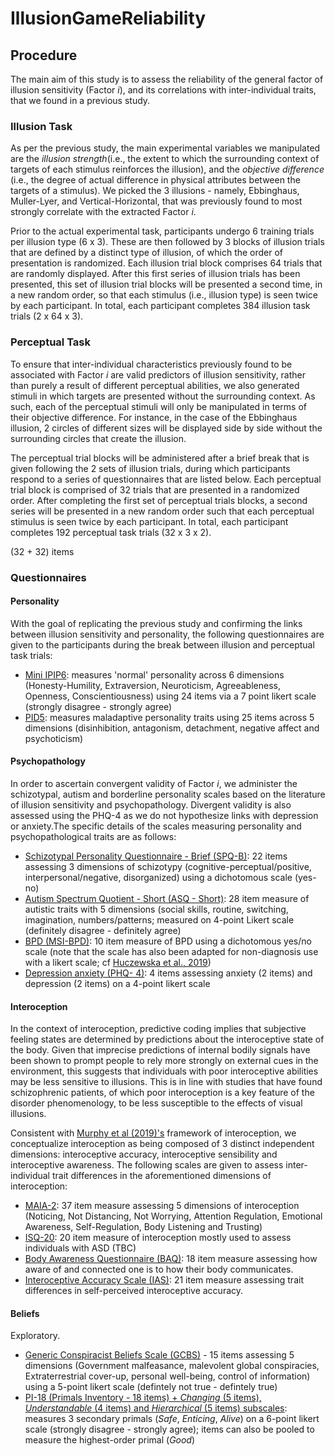 # IllusionGameReliability

## Procedure
The main aim of this study is to assess the reliability of the general factor of illusion sensitivity (Factor *i*), and its correlations with inter-individual traits, that we found in a previous study.

### Illusion Task
As per the previous study, the main experimental variables we manipulated are the *illusion strength*(i.e., the extent to which the surrounding context of targets of each stimulus reinforces the illusion), and the *objective difference* (i.e., the degree of actual difference in physical attributes between the targets of a stimulus). We picked the 3 illusions - namely, Ebbinghaus, Muller-Lyer, and Vertical-Horizontal, that was previously found to most strongly correlate with the extracted Factor *i*.

Prior to the actual experimental task, participants undergo 6 training trials per illusion type (6 x 3). These are then followed by 3 blocks of illusion trials that are defined by a distinct type of illusion, of which the order of presentation is randomized. Each illusion trial block comprises 64 trials that are randomly displayed. After this first series of illusion trials has been presented, this set of illusion trial blocks will be presented a second time, in a new random order, so that each stimulus (i.e., illusion type) is seen twice by each participant. In total, each participant completes 384 illusion task trials (2 x 64 x 3).

### Perceptual Task
To ensure that inter-individual characteristics previously found to be associated with Factor *i* are valid predictors of illusion sensitivity, rather than purely a result of different perceptual abilities, we also generated stimuli in which targets are presented without the surrounding context. As such, each of the perceptual stimuli will only be manipulated in terms of their objective difference. For instance, in the case of the Ebbinghaus illusion, 2 circles of different sizes will be displayed side by side without the surrounding circles that create the illusion.

The perceptual trial blocks will be administered after a brief break that is given following the 2 sets of illusion trials, during which participants respond to a series of questionnaires that are listed below. Each perceptual trial block is comprised of 32 trials that are presented in a randomized order. After completing the first set of perceptual trials blocks, a second series will be presented in a new random order such that each perceptual stimulus is seen twice by each participant. In total, each participant completes 192 perceptual task trials (32 x 3 x 2).

(32 + 32) items

### Questionnaires

#### Personality

With the goal of replicating the previous study and confirming the links between illusion sensitivity and personality, the following questionnaires are given to the participants during the break between illusion and perceptual task trials:

- [Mini IPIP6](https://www.psychology.org.nz/journal-archive/Sibley-IPIP61.pdf): measures 'normal' personality  across 6 dimensions (Honesty-Humility, Extraversion, Neuroticism, Agreeableness, Openness, Conscientiousness) using 24 items via a 7 point likert scale (strongly disagree - strongly agree)
- [PID5](https://www.ncbi.nlm.nih.gov/pmc/articles/PMC5142430/): measures maladaptive personality traits using 25 items across 5 dimensions (disinhibition, antagonism, detachment, negative affect and psychoticism)

#### Psychopathology

In order to ascertain convergent validity of Factor *i*, we administer the schizotypal, autism and borderline personality scales based on the literature of illusion sensitivity and psychopathology. Divergent validity is also assessed using the PHQ-4 as we do not hypothesize links with depression or anxiety.The specific details of the scales measuring personality and psychopathological traits are as follows:

- [Schizotypal Personality Questionnaire - Brief (SPQ-B)](https://psycnet.apa.org/doi/10.1521/pedi.1995.9.4.346): 22 items assessing 3 dimensions of schizotypy (cognitive-perceptual/positive, interpersonal/negative, disorganized) using a dichotomous scale (yes-no)
- [Autism Spectrum Quotient - Short (ASQ - Short)](https://www.ncbi.nlm.nih.gov/pmc/articles/PMC3076581/): 28 item measure of autistic traits with 5 dimensions (social skills, routine, switching, imagination, numbers/patterns; measured on 4-point Likert scale (definitely disagree - definitely agree)
- [BPD (MSI-BPD)](https://psycnet.apa.org/record/2004-10325-009): 10 item measure of BPD using a dichotomous yes/no scale (note that the scale has also been adapted for non-diagnosis use with a likert scale; cf [Huczewska et al., 2019]( https://doi.org/10.5114/cipp.2019.89674))
- [Depression anxiety (PHQ- 4)](https://pubmed.ncbi.nlm.nih.gov/19996233/): 4 items assessing anxiety (2 items) and depression (2 items) on a 4-point likert scale

#### Interoception

In the context of interoception, predictive coding implies that subjective feeling states are determined by predictions about the interoceptive state of the body. Given that imprecise predictions of internal bodily signals have been shown to prompt people to rely more strongly on external cues in the environment, this suggests that individuals with poor interoceptive abilities may be less sensitive to illusions. This is in line with studies that have found schizophrenic patients, of which poor interoception is a key feature of the disorder phenomenology, to be less susceptible to the effects of visual illusions.

Consistent with [Murphy et al (2019)'s](https://doi.org/10.3758/s13423-019-01632-7) framework of interoception, we conceptualize interoception as being composed of 3 distinct independent dimensions: interoceptive accuracy, interoceptive sensibility and interoceptive awareness. The following scales are given to assess inter-individual trait differences in the aforementioned dimensions of interoception:

- [MAIA-2](https://journals.plos.org/plosone/article?id=10.1371/journal.pone.0208034): 37 item measure assessing 5 dimensions of interoception (Noticing, Not Distancing, Not Worrying, Attention Regulation, Emotional Awareness, Self-Regulation, Body Listening and Trusting)
- [ISQ-20](https://link.springer.com/article/10.1007/s10803-018-3600-3): 20 item measure of interoception mostly used to assess individuals with ASD (TBC)
- [Body Awareness Questionnaire (BAQ)](https://www.tandfonline.com/doi/abs/10.1207/s15327752jpa5304_16): 18 item measure assessing how aware of and connected one is to how their body communicates.
- [Interoceptive Accuracy Scale (IAS)](http://dx.doi.org/10.31234/osf.io/fqgu4): 21 item measure assessing trait differences in self-perceived interoceptive accuracy.

#### Beliefs

Exploratory.

- [Generic Conspiracist Beliefs Scale (GCBS)](https://doi.org/10.3389/fpsyg.2013.00279) - 15 items assessing 5 dimensions (Government malfeasance, malevolent global conspiracies, Extraterrestrial cover-up, personal well-being, control of information) using a 5-point likert scale (defintely not true - defintely true)
- [PI-18 (Primals Inventory - 18 items) + *Changing* (5 items), *Understandable* (4 items) and *Hierarchical* (5 items) subscales](http://dx.doi.org/10.1037/pas0001055): measures 3 secondary primals (*Safe*, *Enticing*, *Alive*) on a 6-point likert scale (strongly disagree - strongly agree); items can also be pooled to measure the highest-order primal (*Good*)

